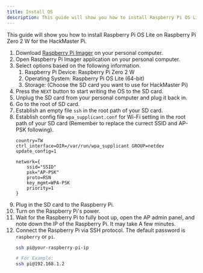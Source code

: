 ```yaml
---
title: Install OS
description: This guide will show you how to install Raspberry Pi OS Lite on Raspberry Pi Zero 2 W for the HackMaster Pi.
---
```


This guide will show you how to install Raspberry Pi OS Lite on Raspberry Pi Zero 2 W for the HackMaster Pi.

1. Download [Raspberry Pi Imager](https://www.raspberrypi.com/software/) on your personal computer.
2. Open Raspberry Pi Imager application on your personal computer.
3. Select options based on the following information.
   1. Raspberry Pi Device: Raspberry Pi Zero 2 W
   2. Operating System: Raspberry Pi OS Lite (64-bit)
   3. Storage: (Choose the SD card you want to use for HackMaster Pi)
4. Press the `NEXT` button to start writing the OS to the SD card.
5. Unplug the SD card from your personal computer and plug it back in.
6. Go to the root of SD card.
7. Establish an empty file `ssh` in the root path of your SD card.
8. Establish config file `wpa_supplicant.conf` for Wi-Fi setting in the root path of your SD card (Remember to replace the currect SSID and AP-PSK following).
    ```
    country=TW
    ctrl_interface=DIR=/var/run/wpa_supplicant GROUP=netdev
    update_config=1

    network={
        ssid="SSID"
        psk="AP-PSK"
        proto=RSN
        key_mgmt=WPA-PSK
        priority=1
    }
    ```
9.  Plug in the SD card to the Raspberry Pi.
10. Turn on the Raspberry Pi's power.
11. Wait for the Raspberry Pi to fully boot up, open the AP admin panel, and note down the IP of the Raspberry Pi. It may take A few minutes.
12. Connect the Raspberry Pi via SSH protocol. The default password is `raspberry` or `pi`.
    ```bash
    ssh pi@your-raspberry-pi-ip
    
    # For Example:
    ssh pi@192.168.1.2
    ```